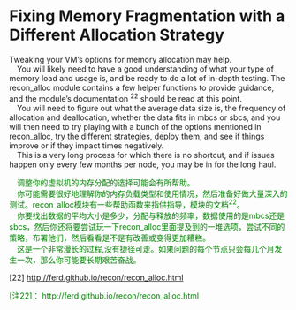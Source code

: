 # Fixing Memory Fragmentation with a Different Allocation Strategy
Tweaking your VM’s options for memory allocation may help.
<br>&emsp;You will likely need to have a good understanding of what your type of memory load and usage is, and be ready to do a lot of in-depth testing. The recon_alloc module contains a few helper functions to provide guidance, and the module’s documentation <sup>22</sup> should be read at this point.
<br>&emsp;You will need to figure out what the average data size is, the frequency of allocation and deallocation, whether the data fits in mbcs or sbcs, and you will then need to try playing with a bunch of the options mentioned in recon_alloc, try the different strategies, deploy them, and see if things improve or if they impact times negatively.
<br>&emsp;This is a very long process for which there is no shortcut, and if issues happen only every few months per node, you may be in for the long haul.

<p></p> <font color="green">
&emsp;调整你的虚拟机的内存分配的选择可能会有所帮助。<br>
&emsp;你可能需要很好地理解你的内存负载类型和使用情况，然后准备好做大量深入的测试。recon_alloc模块有一些帮助函数来指供指导，模块的文档<sup>22</sup>。<br>
&emsp;你要找出数据的平均大小是多少，分配与释放的频率，数据使用的是mbcs还是sbcs，然后你还将要尝试玩一下recon_alloc里面提及到的一堆选项，尝试不同的策略，布署他们，然后看看是不是有改善或变得更加糟糕。<br>
&emsp;这是一个非常漫长的过程,没有捷径可走。如果问题的每个节点只会每几个月发生一次，那么你可能要长期艰苦奋战。
</font> <p></p>


[22] http://ferd.github.io/recon/recon_alloc.html

<p></p> <font color="green">
[注22]： http://ferd.github.io/recon/recon_alloc.html
</font> <p></p>

